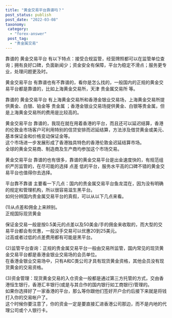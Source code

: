 ```yaml
---
title: "黄金交易平台靠谱吗？"
post_status: publish
post_date: "2022-03-08"
taxonomy:
 category: 
  - "forex-answer"
 post_tag: 
  - "贵金属交易"
---
```


靠谱的 黄金交易平台 有以下特点：接受合规监管，经营牌照都可以在监管单位查询；拥有良好口碑，负面新闻少；资金安全有保障，平台为稳定不滑点；服务更专业，处理问题更及时。  

黄金交易平台 有靠谱也有不靠谱的，看你是怎么找的，一般国内的正规的黄金交易平台都是靠谱的，比如上海黄金交易所，天津 贵金属交易所 等。  

靠谱的 黄金交易平台 有上海黄金交易所和香港金银业交易场，上海黄金交易所提供黄金、白银、铂金等 贵金属 ；香港金银业交易场提供黄金、白银等贵金属，但是上海黄金交易所的费用是比较高的。  

黄金交易平台 靠谱的，我现在就在用着香港的平台，而且还可以延迟结算，香港的伦敦金市场客户可利用特别的信贷安排而迟延结算，方法涉及借贷黄金或美元、基本保证金和价格变动保证金等。  
这个市场进一步发展形成了香港独具特色的香港伦敦金迟延结算市场。  
全球的黄金交易商、制造商及生产商均参加这个市场交易。  

黄金交易平台 靠谱的也有很多，靠谱的黄金交易平台是出金速度快的，有规范组织严厉监管的，在尽可能的选择 点差 低的平台，服务水平高的口碑不错的黄金交易平台也值得你去选择。  

平台靠不靠谱 主要看一下几点：国内的贵金属交易平台鱼龙混在，因为没有明确的规定和管理机构，所以很容易滋生黑平台。  
如何分辨国内贵金属交易平台的真假，可以从以下几点来看。  
  
(1)从点差和佣金上来辨别。  
正规国际现货黄金

保证金交易一般是按0.5美元的点差以及50美金/手的佣金来收取的，而大型的交易平台都会有优惠，一般没手交易可以优惠20到25美元。  
过高或者过低的点差费用都有可能是黑平台。  
  
(2)监管平台查询：正规的贵金属交易平台一般由交易所监管，国内常见的现货黄金交易平台都是香港金银业交易场的会员单位。  
在香港金银业交易场中，只有A和C类公司才具有现货黄金资格，其他会员没有现货黄金的交易资格。  
  
(3)资金管理：现货黄金交易的入仓资金一般都是通过第三方托管的方式，交由香港恒生银行，香港汇丰银行(或是与其合作的国内银行如工商银行)管理的。  
如果你选择好了一家香港的平台，那么等你跟他们签好开户合约后接下来就是将钱打入你的交易帐户了。  
这个时候你要注意了，你的资金一定是要直接汇进香港公司那边，而不是内地的代理公司或个人银行卡。
